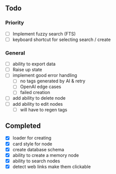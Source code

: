 ## Todo

### Priority

- [ ] Implement fuzzy search (FTS)
- [ ] keyboard shortcut for selecting search / create

### General

- [ ] ability to export data
- [ ] Raise up state
- [ ] implement good error handling
  - [ ] no tags generated by AI & retry
  - [ ] OpenAI edge cases
  - [ ] failed creation
- [ ] add ability to delete node
- [ ] add ability to edit nodes
  - [ ] will have to regen tags

## Completed

- [x] loader for creating
- [x] card style for node
- [x] create database schema
- [x] ability to create a memory node
- [x] ability to search nodes
- [x] detect web links make them clickable
